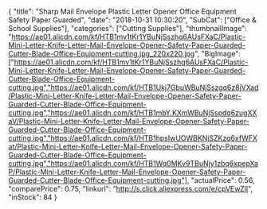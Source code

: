 {
	"title": "Sharp Mail Envelope Plastic Letter Opener Office Equipment Safety Paper Guarded",
	"date": "2018-10-31 10:30:20",
	"SubCat": ["Office & School Supplies"],
	"categories": ["Cutting Supplies"],
	"thumbnailImage": "https://ae01.alicdn.com/kf/HTB1mv1tKr1YBuNjSszhq6AUsFXaC/Plastic-Mini-Letter-Knife-Letter-Mail-Envelope-Opener-Safety-Paper-Guarded-Cutter-Blade-Office-Equipment-cutting.jpg_220x220.jpg",
	"BigImage": ["https://ae01.alicdn.com/kf/HTB1mv1tKr1YBuNjSszhq6AUsFXaC/Plastic-Mini-Letter-Knife-Letter-Mail-Envelope-Opener-Safety-Paper-Guarded-Cutter-Blade-Office-Equipment-cutting.jpg","https://ae01.alicdn.com/kf/HTB1Ukj7GbuWBuNjSszgq6z8jVXad/Plastic-Mini-Letter-Knife-Letter-Mail-Envelope-Opener-Safety-Paper-Guarded-Cutter-Blade-Office-Equipment-cutting.jpg","https://ae01.alicdn.com/kf/HTB1mbY.KXmWBuNjSspdq6zugXXaV/Plastic-Mini-Letter-Knife-Letter-Mail-Envelope-Opener-Safety-Paper-Guarded-Cutter-Blade-Office-Equipment-cutting.jpg","https://ae01.alicdn.com/kf/HTB1hpsIwUOWBKNjSZKzq6xfWFXat/Plastic-Mini-Letter-Knife-Letter-Mail-Envelope-Opener-Safety-Paper-Guarded-Cutter-Blade-Office-Equipment-cutting.jpg","https://ae01.alicdn.com/kf/HTB1Wq0MKv9TBuNjy1zbq6xpepXaP/Plastic-Mini-Letter-Knife-Letter-Mail-Envelope-Opener-Safety-Paper-Guarded-Cutter-Blade-Office-Equipment-cutting.jpg"],
	"actualPrice": 0.56,
	"comparePrice": 0.75,
	"linkurl": "http://s.click.aliexpress.com/e/cpVEwZlI",
	"inStock": 84
}
